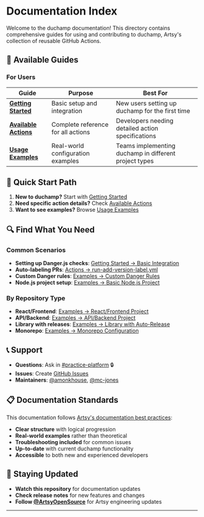 # Documentation Index

Welcome to the duchamp documentation! This directory contains comprehensive guides for using and contributing to duchamp, Artsy's collection of reusable GitHub Actions.

## 📖 Available Guides

### For Users

| Guide                                       | Purpose                            | Best For                                              |
| ------------------------------------------- | ---------------------------------- | ----------------------------------------------------- |
| **[Getting Started](./getting-started.md)** | Basic setup and integration        | New users setting up duchamp for the first time       |
| **[Available Actions](./actions.md)**       | Complete reference for all actions | Developers needing detailed action specifications     |
| **[Usage Examples](./examples.md)**         | Real-world configuration examples  | Teams implementing duchamp in different project types |

## 🚀 Quick Start Path

1. **New to duchamp?** Start with [Getting Started](./getting-started.md)
2. **Need specific action details?** Check [Available Actions](./actions.md)
3. **Want to see examples?** Browse [Usage Examples](./examples.md)

## 🔍 Find What You Need

### Common Scenarios

- **Setting up Danger.js checks**: [Getting Started → Basic Integration](./getting-started.md#basic-integration)
- **Auto-labeling PRs**: [Actions → run-add-version-label.yml](./actions.md#run-add-version-labelyml)
- **Custom Danger rules**: [Examples → Custom Danger Rules](./examples.md#custom-danger-rules)
- **Node.js project setup**: [Examples → Basic Node.js Project](./examples.md#basic-nodejs-project)

### By Repository Type

- **React/Frontend**: [Examples → React/Frontend Project](./examples.md#reactfrontend-project)
- **API/Backend**: [Examples → API/Backend Project](./examples.md#apibackend-project)
- **Library with releases**: [Examples → Library with Auto-Release](./examples.md#library-with-auto-release)
- **Monorepo**: [Examples → Monorepo Configuration](./examples.md#monorepo-configuration)

## 📞 Support

- **Questions**: Ask in [#practice-platform](https://artsy.slack.com/messages/practice-platform) 🔒
- **Issues**: Create [GitHub Issues](https://github.com/artsy/duchamp/issues)
- **Maintainers**: [@amonkhouse](https://github.com/amonkhouse), [@mc-jones](https://github.com/mc-jones)

## 📋 Documentation Standards

This documentation follows [Artsy's documentation best practices](https://github.com/artsy/README/blob/master/playbooks/documentation.md):

- **Clear structure** with logical progression
- **Real-world examples** rather than theoretical
- **Troubleshooting included** for common issues
- **Up-to-date** with current duchamp functionality
- **Accessible** to both new and experienced developers

## 🔄 Staying Updated

- **Watch this repository** for documentation updates
- **Check release notes** for new features and changes
- **Follow [@ArtsyOpenSource](https://twitter.com/ArtsyOpenSource)** for Artsy engineering updates

---
